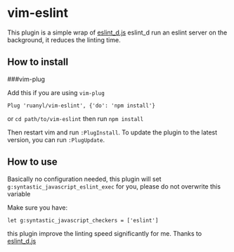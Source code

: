 vim-eslint
===========

This plugin is a simple wrap of [eslint_d.js](https://github.com/mantoni/eslint_d.js)
eslint_d run an eslint server on the background, it reduces the linting time.

How to install
-----------------------
###vim-plug


Add this if you are using `vim-plug`
```vim
Plug 'ruanyl/vim-eslint', {'do': 'npm install'}
```

or `cd path/to/vim-eslint` then run `npm install`

Then restart vim and run `:PlugInstall`.
To update the plugin to the latest version, you can run `:PlugUpdate`.

How to use
----------

Basically no configuration needed, this plugin will set `g:syntastic_javascript_eslint_exec` for you,
please do not overwrite this variable

Make sure you have:
```
let g:syntastic_javascript_checkers = ['eslint']
```

this plugin improve the linting speed significantly for me. Thanks to [eslint_d.js](https://github.com/mantoni/eslint_d.js)
